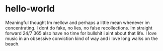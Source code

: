 # hello-world
Meaningful thought 
Im mellow and perhaps a little mean whenever im concentrating. I dont do fake, no lies, no false recollections. Im straight forward 24/7 365 also have no time for bullshit i aint about that life. I love music in an obsessive conviction kind of way and i love long walks on the beach. 
 
